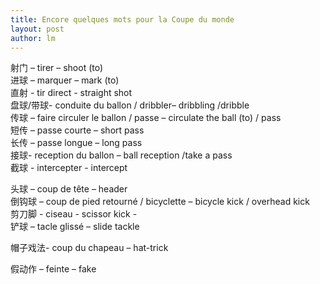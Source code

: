 ```yaml
---
title: Encore quelques mots pour la Coupe du monde 
layout: post
author: lm
---
```

<p>射门 – tirer – shoot (to)<br />
进球 – marquer – mark (to)<br />
直射 - tir direct - straight shot<br />
盘球/带球- conduite du ballon / dribbler– dribbling /dribble<br />
传球 – faire circuler le ballon / passe – circulate the ball (to) / pass<br />
短传 – passe courte – short pass<br />
长传 – passe longue – long pass<br />
接球- reception du ballon – ball reception /take a pass<br />
截球 - intercepter - intercept</p>
<p>头球 – coup de tête – header<br />
倒钩球 – coup de pied retourné / bicyclette  – bicycle kick / overhead kick<br />
剪刀脚 - ciseau - scissor kick -<br />
铲球 – tacle glissé – slide tackle</p>
<p>帽子戏法- coup du chapeau – hat-trick</p>
<p>假动作 – feinte – fake</p>
